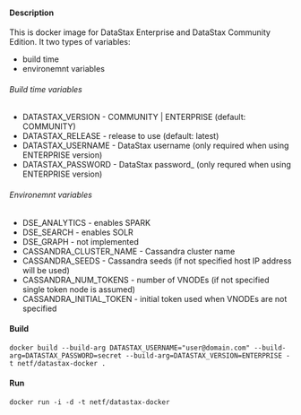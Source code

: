 #### Description
This is docker image for DataStax Enterprise and DataStax Community Edition. 
It two types of variables:

* build time
* environemnt variables

###### Build time variables
* DATASTAX_VERSION - COMMUNITY | ENTERPRISE (default: COMMUNITY)
* DATASTAX_RELEASE - release to use (default: latest)
* DATASTAX_USERNAME - DataStax username (only required when using ENTERPRISE version)
* DATASTAX_PASSWORD - DataStax password_ (only requred when using ENTERPRISE version)

###### Environemnt variables
* DSE_ANALYTICS - enables SPARK
* DSE_SEARCH - enables SOLR
* DSE_GRAPH - not implemented
* CASSANDRA_CLUSTER_NAME - Cassandra cluster name
* CASSANDRA_SEEDS - Cassandra seeds (if not specified host IP address will be used)
* CASSANDRA_NUM_TOKENS - number of VNODEs (if not specified single token node is assumed)
* CASSANDRA_INITIAL_TOKEN - initial token used when VNODEs are not specified 

#### Build
```
docker build --build-arg DATASTAX_USERNAME="user@domain.com" --build-arg=DATASTAX_PASSWORD=secret --build-arg=DATASTAX_VERSION=ENTERPRISE -t netf/datastax-docker .
```

#### Run
```
docker run -i -d -t netf/datastax-docker
```
